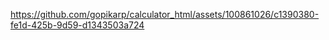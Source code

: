 

https://github.com/gopikarp/calculator_html/assets/100861026/c1390380-fe1d-425b-9d59-d1343503a724

